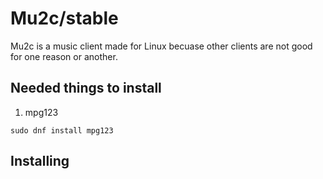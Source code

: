 # Mu2c/stable
Mu2c is a music client made for Linux becuase other clients are not good for one reason or another.


## Needed things to install
1) mpg123
```
sudo dnf install mpg123
```

## Installing


